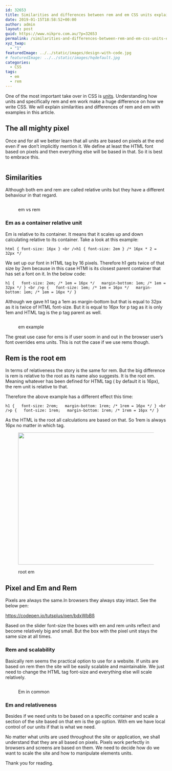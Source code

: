 ```yaml
---
id: 32653
title: Similarities and differences between rem and em CSS units explained with examples
date: 2019-01-15T18:58:52+00:00
author: admin
layout: post
guid: https://www.nikpro.com.au/?p=32653
permalink: /similarities-and-differences-between-rem-and-em-css-units-explained-with-examples/
xyz_twap:
  - "1"
featuredImage: ../../static/images/design-with-code.jpg
# featuredImage: ../../static/images/hqdefault.jpg
categories:
  - CSS
tags:
  - em
  - rem
---
```


One of the most important take over in CSS is [units](https://www.nikpro.com.au/do-you-know-viewport-units-and-how-to-use-them/). Understanding how units and specifically rem and em work make a huge difference on how we write CSS. We will explain similarities and differences of rem and em with examples in this article.

## The all mighty pixel

Once and for all we better learn that all units are based on pixels at the end even if we don&#8217;t implicitly mention it. We define at least the HTML font based on pixels and then everything else will be based in that. So it is best to embrace this.<figure class="wp-block-image">

<img src="https://www.nikpro.com.aupx-sizing.png" alt="" class="wp-image-32657" srcset="https://testgatsby.localpx-sizing.png 500w, https://testgatsby.localpx-sizing-300x119.png 300w" sizes="(max-width: 500px) 100vw, 500px" /> </figure>

## Similarities

Although both em and rem are called relative units but they have a different behaviour in that regard. <figure class="wp-block-image">

<img src="https://www.nikpro.com.auemvsrem-1024x384.jpg" alt="" class="wp-image-32659" srcset="https://testgatsby.localemvsrem-1024x384.jpg 1024w, https://testgatsby.localemvsrem-300x113.jpg 300w, https://testgatsby.localemvsrem-768x288.jpg 768w, https://testgatsby.localemvsrem.jpg 1280w" sizes="(max-width: 1024px) 100vw, 1024px" /> <figcaption>em vs rem</figcaption></figure>

### Em as a container relative unit

Em is relative to its container. It means that it scales up and down calculating relative to its container. Take a look at this example:


```
html { font-size: 16px } <br />h1 { font-size: 2em } /* 16px * 2 = 32px */
```


We set up our font in HTML tag by 16 pixels. Therefore h1 gets twice of that size by 2em because in this case HTMl is its closest parent container that has set a font on it. In the below code:


```
h1 {   font-size: 2em; /* 1em = 16px */   margin-bottom: 1em; /* 1em = 32px */ } <br />p {   font-size: 1em; /* 1em = 16px */   margin-bottom: 1em; /* 1em = 16px */ }
```


Although we gave h1 tag a 1em as margin-bottom but that is equal to 32px as it is twice of HTML font-size. But it is equal to 16px for p tag as it is only 1em and HTML tag is the p tag parent as well.<figure class="wp-block-image">

<img src="https://www.nikpro.com.auex-example-1024x576.png" alt="" class="wp-image-32655" srcset="https://testgatsby.localex-example-1024x576.png 1024w, https://testgatsby.localex-example-300x169.png 300w, https://testgatsby.localex-example-768x432.png 768w, https://testgatsby.localex-example-1568x882.png 1568w" sizes="(max-width: 1024px) 100vw, 1024px" /> <figcaption>em example</figcaption></figure>

The great use case for ems is if user soom in and out in the browser user&#8217;s font overrides ems units. This is not the case if we use rems though.

## Rem is the root em

In terms of relativeness the story is the same for rem. But the big difference is rem is relative to the root as its name also suggests. It is the root em. Meaning whatever has been defined for HTML tag ( by default it is 16px), the rem unit is relative to that.

Therefore the above example has a different effect this time:


```
h1 {   font-size: 2rem;   margin-bottom: 1rem; /* 1rem = 16px */ } <br />p {   font-size: 1rem;   margin-bottom: 1rem; /* 1rem = 16px */ }
```


As the HTML is the root all calculations are based on that. So 1rem is always 16px no matter in which tag. <figure class="wp-block-image is-resized">

<img src="https://www.nikpro.com.aurootem.png" alt="" class="wp-image-32658" width="597" height="413" srcset="https://testgatsby.localrootem.png 400w, https://testgatsby.localrootem-300x208.png 300w" sizes="(max-width: 597px) 100vw, 597px" /> <figcaption>root em</figcaption></figure>

## Pixel and Em and Rem

Pixels are always the same.In browsers they always stay intact. See the below pen:

https://codepen.io/tutsplus/pen/bdxWbBß

Based on the slider font-size the boxes with em and rem units reflect and become relatively big and small. But the box with the pixel unit stays the same size at all times.

### Rem and scalability

Basically rem seems the practical option to use for a website. If units are based on rem then the site will be easily scalable and maintainable. We just need to change the HTML tag font-size and everything else will scale relatively.<figure class="wp-block-image">

<img src="https://www.nikpro.com.auremunit.jpg" alt="" class="wp-image-32656" srcset="https://testgatsby.localremunit.jpg 850w, https://testgatsby.localremunit-300x71.jpg 300w, https://testgatsby.localremunit-768x181.jpg 768w" sizes="(max-width: 850px) 100vw, 850px" /> <figcaption>Em in common</figcaption></figure>

### Em and relativeness

Besides if we need units to be based on a specific container and scale a section of the site based on that em is the go option. With em we have local control of our units if that is what we need.

No matter what units are used throughout the site or application, we shall understand that they are all based on pixels. Pixels work perfectly in browsers and screens are based on them. We need to decide how do we want to scale the site and how to manipulate elements units.

Thank you for reading.
